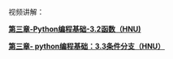 视频讲解：

[**第三章-Python编程基础-3.2函数（HNU)**](https://www.bilibili.com/video/BV1sa411871G?share_source=copy_web)

[**第三章- python编程基础：3.3条件分支（HNU）**](https://www.bilibili.com/video/BV1fq4y1e78J?share_source=copy_web)

